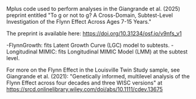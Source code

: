 Mplus code used to perform analyses in the Giangrande et al. (2025) preprint entitled "To g or not to g? A Cross-Domain, Subtest-Level Investigation of the Flynn Effect Across Ages 7-15 Years."

The preprint is available here: https://doi.org/10.31234/osf.io/v9nfs_v1

-FlynnGrowth: fits Latent Growth Curve (LGC) model to subtests.
-Longitudinal MIMIC: fits Longitudinal MIMIC Model (LMM) at the subtest level.

For more on the Flynn Effect in the Louisville Twin Study sample, see Giangrande et al. (2021): "Genetically informed, multilevel analysis of the Flynn Effect across four decades and three WISC versions" at https://srcd.onlinelibrary.wiley.com/doi/abs/10.1111/cdev.13675
